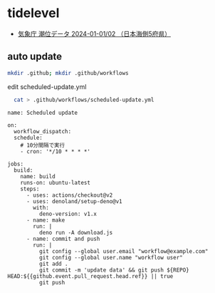 # tidelevel

- [気象庁 潮位データ 2024-01-01/02 （日本海側5府県）](https://code4fukui.github.io/tidelevel/)

## auto update

```sh
mkdir .github; mkdir .github/workflows
```

edit scheduled-update.yml
```sh
  cat > .github/workflows/scheduled-update.yml
```

```
name: Scheduled update

on:
  workflow_dispatch:
  schedule:
    # 10分間隔で実行
    - cron: '*/10 * * * *'

jobs:
  build:
    name: build
    runs-on: ubuntu-latest
    steps:
      - uses: actions/checkout@v2
      - uses: denoland/setup-deno@v1
        with:
          deno-version: v1.x
      - name: make
        run: |
          deno run -A download.js
      - name: commit and push
        run: |
          git config --global user.email "workflow@example.com"
          git config --global user.name "workflow user"
          git add .
          git commit -m 'update data' && git push ${REPO} HEAD:${{github.event.pull_request.head.ref}} || true
          git push
```
